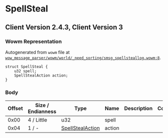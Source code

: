 # SpellSteal

## Client Version 2.4.3, Client Version 3

### Wowm Representation

Autogenerated from `wowm` file at [`wow_message_parser/wowm/world/_need_sorting/smsg_spellsteallog.wowm:8`](https://github.com/gtker/wow_messages/tree/main/wow_message_parser/wowm/world/_need_sorting/smsg_spellsteallog.wowm#L8).
```rust,ignore
struct SpellSteal {
    u32 spell;
    SpellStealAction action;
}
```
### Body

| Offset | Size / Endianness | Type | Name | Description | Comment |
| ------ | ----------------- | ---- | ---- | ----------- | ------- |
| 0x00 | 4 / Little | u32 | spell |  |  |
| 0x04 | 1 / - | [SpellStealAction](spellstealaction.md) | action |  |  |


